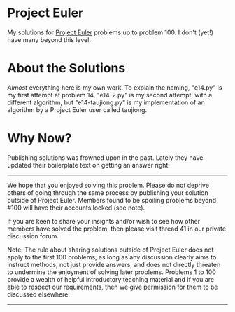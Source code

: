 # Project Euler

My solutions for [Project Euler](https://projecteuler.net/) problems up to problem 100. I don't (yet!) have many beyond this level.

# About the Solutions

_Almost_ everything here is my own work. To explain the naming, "e14.py" is my first attempt at problem 14, "e14-2.py" is my second attempt, with a different algorithm, but "e14-taujiong.py" is my implementation of an algorithm by a Project Euler user called taujiong.

# Why Now?

Publishing solutions was frowned upon in the past. Lately they have updated their boilerplate text on getting an answer right:

---

We hope that you enjoyed solving this problem. Please do not deprive others of going through the same process by publishing your solution outside of Project Euler. Members found to be spoiling problems beyond #100 will have their accounts locked (see note).

If you are keen to share your insights and/or wish to see how other members have solved the problem, then please visit thread 41 in our private discussion forum.

Note: The rule about sharing solutions outside of Project Euler does not apply to the first 100 problems, as long as any discussion clearly aims to instruct methods, not just provide answers, and does not directly threaten to undermine the enjoyment of solving later problems. Problems 1 to 100 provide a wealth of helpful introductory teaching material and if you are able to respect our requirements, then we give permission for them to be discussed elsewhere.

---
